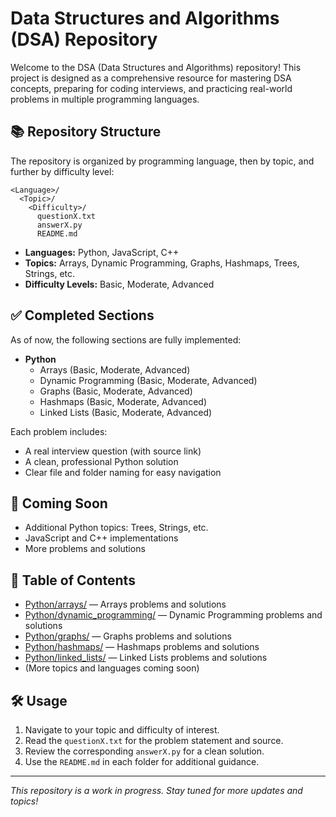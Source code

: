 # Data Structures and Algorithms (DSA) Repository

Welcome to the DSA (Data Structures and Algorithms) repository! This project is designed as a comprehensive resource for mastering DSA concepts, preparing for coding interviews, and practicing real-world problems in multiple programming languages.

## 📚 Repository Structure

The repository is organized by programming language, then by topic, and further by difficulty level:

```
<Language>/
  <Topic>/
    <Difficulty>/
      questionX.txt
      answerX.py
      README.md
```

- **Languages:** Python, JavaScript, C++ 
- **Topics:** Arrays, Dynamic Programming, Graphs, Hashmaps, Trees, Strings, etc.
- **Difficulty Levels:** Basic, Moderate, Advanced

## ✅ Completed Sections

As of now, the following sections are fully implemented:

- **Python**
  - Arrays (Basic, Moderate, Advanced)
  - Dynamic Programming (Basic, Moderate, Advanced)
  - Graphs (Basic, Moderate, Advanced)
  - Hashmaps (Basic, Moderate, Advanced)
  - Linked Lists (Basic, Moderate, Advanced)

Each problem includes:
- A real interview question (with source link)
- A clean, professional Python solution
- Clear file and folder naming for easy navigation

## 🚧 Coming Soon

- Additional Python topics: Trees, Strings, etc.
- JavaScript and C++ implementations
- More problems and solutions

## 📂 Table of Contents

- [Python/arrays/](Python/arrays/) — Arrays problems and solutions
- [Python/dynamic_programming/](Python/dynamic_programming/) — Dynamic Programming problems and solutions
- [Python/graphs/](Python/graphs/) — Graphs problems and solutions
- [Python/hashmaps/](Python/hashmaps/) — Hashmaps problems and solutions
- [Python/linked_lists/](Python/linked_lists/) — Linked Lists problems and solutions
- (More topics and languages coming soon)

## 🛠️ Usage

1. Navigate to your topic and difficulty of interest.
2. Read the `questionX.txt` for the problem statement and source.
3. Review the corresponding `answerX.py` for a clean solution.
4. Use the `README.md` in each folder for additional guidance.

---

*This repository is a work in progress. Stay tuned for more updates and topics!* 